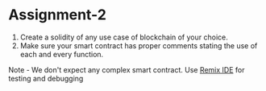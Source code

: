 
# Assignment-2

 1. Create a solidity of any use case of blockchain of your choice.
 2. Make sure your smart contract has proper comments stating the use of each and every function.

  Note - We don't expect any complex smart contract. 
  Use [Remix IDE](https://remix.ethereum.org/) for testing and debugging
